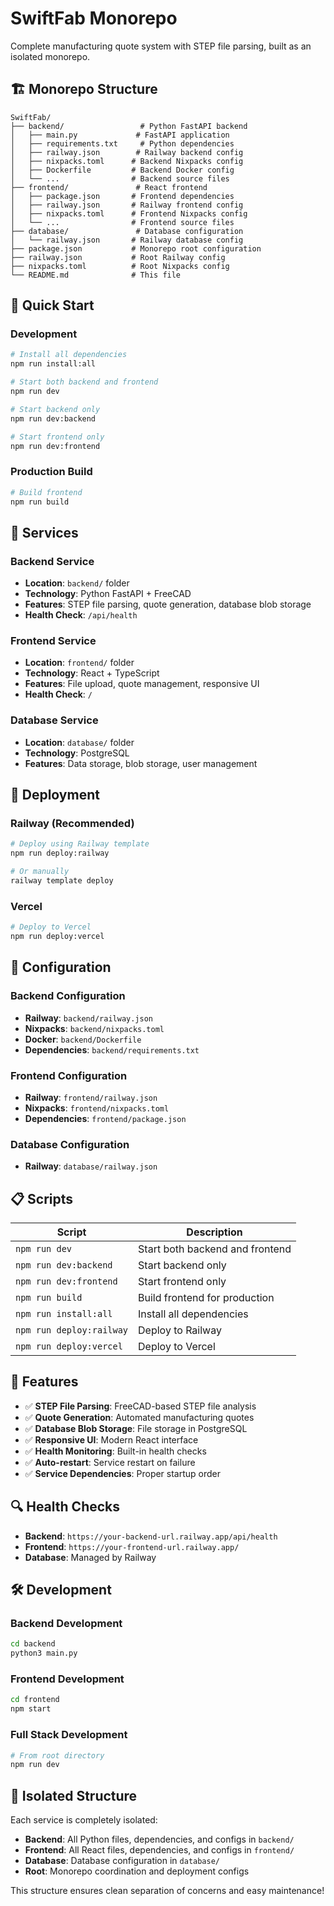 # SwiftFab Monorepo

Complete manufacturing quote system with STEP file parsing, built as an isolated monorepo.

## 🏗️ **Monorepo Structure**

```
SwiftFab/
├── backend/                 # Python FastAPI backend
│   ├── main.py             # FastAPI application
│   ├── requirements.txt     # Python dependencies
│   ├── railway.json        # Railway backend config
│   ├── nixpacks.toml      # Backend Nixpacks config
│   ├── Dockerfile         # Backend Docker config
│   └── ...                # Backend source files
├── frontend/               # React frontend
│   ├── package.json       # Frontend dependencies
│   ├── railway.json       # Railway frontend config
│   ├── nixpacks.toml      # Frontend Nixpacks config
│   └── ...                # Frontend source files
├── database/               # Database configuration
│   └── railway.json       # Railway database config
├── package.json           # Monorepo root configuration
├── railway.json           # Root Railway config
├── nixpacks.toml          # Root Nixpacks config
└── README.md              # This file
```

## 🚀 **Quick Start**

### **Development**
```bash
# Install all dependencies
npm run install:all

# Start both backend and frontend
npm run dev

# Start backend only
npm run dev:backend

# Start frontend only
npm run dev:frontend
```

### **Production Build**
```bash
# Build frontend
npm run build
```

## 🏢 **Services**

### **Backend Service**
- **Location**: `backend/` folder
- **Technology**: Python FastAPI + FreeCAD
- **Features**: STEP file parsing, quote generation, database blob storage
- **Health Check**: `/api/health`

### **Frontend Service**
- **Location**: `frontend/` folder
- **Technology**: React + TypeScript
- **Features**: File upload, quote management, responsive UI
- **Health Check**: `/`

### **Database Service**
- **Location**: `database/` folder
- **Technology**: PostgreSQL
- **Features**: Data storage, blob storage, user management

## 🚀 **Deployment**

### **Railway (Recommended)**
```bash
# Deploy using Railway template
npm run deploy:railway

# Or manually
railway template deploy
```

### **Vercel**
```bash
# Deploy to Vercel
npm run deploy:vercel
```

## 🔧 **Configuration**

### **Backend Configuration**
- **Railway**: `backend/railway.json`
- **Nixpacks**: `backend/nixpacks.toml`
- **Docker**: `backend/Dockerfile`
- **Dependencies**: `backend/requirements.txt`

### **Frontend Configuration**
- **Railway**: `frontend/railway.json`
- **Nixpacks**: `frontend/nixpacks.toml`
- **Dependencies**: `frontend/package.json`

### **Database Configuration**
- **Railway**: `database/railway.json`

## 📋 **Scripts**

| Script | Description |
|--------|-------------|
| `npm run dev` | Start both backend and frontend |
| `npm run dev:backend` | Start backend only |
| `npm run dev:frontend` | Start frontend only |
| `npm run build` | Build frontend for production |
| `npm run install:all` | Install all dependencies |
| `npm run deploy:railway` | Deploy to Railway |
| `npm run deploy:vercel` | Deploy to Vercel |

## 🎯 **Features**

- ✅ **STEP File Parsing**: FreeCAD-based STEP file analysis
- ✅ **Quote Generation**: Automated manufacturing quotes
- ✅ **Database Blob Storage**: File storage in PostgreSQL
- ✅ **Responsive UI**: Modern React interface
- ✅ **Health Monitoring**: Built-in health checks
- ✅ **Auto-restart**: Service restart on failure
- ✅ **Service Dependencies**: Proper startup order

## 🔍 **Health Checks**

- **Backend**: `https://your-backend-url.railway.app/api/health`
- **Frontend**: `https://your-frontend-url.railway.app/`
- **Database**: Managed by Railway

## 🛠️ **Development**

### **Backend Development**
```bash
cd backend
python3 main.py
```

### **Frontend Development**
```bash
cd frontend
npm start
```

### **Full Stack Development**
```bash
# From root directory
npm run dev
```

## 📁 **Isolated Structure**

Each service is completely isolated:
- **Backend**: All Python files, dependencies, and configs in `backend/`
- **Frontend**: All React files, dependencies, and configs in `frontend/`
- **Database**: Database configuration in `database/`
- **Root**: Monorepo coordination and deployment configs

This structure ensures clean separation of concerns and easy maintenance!